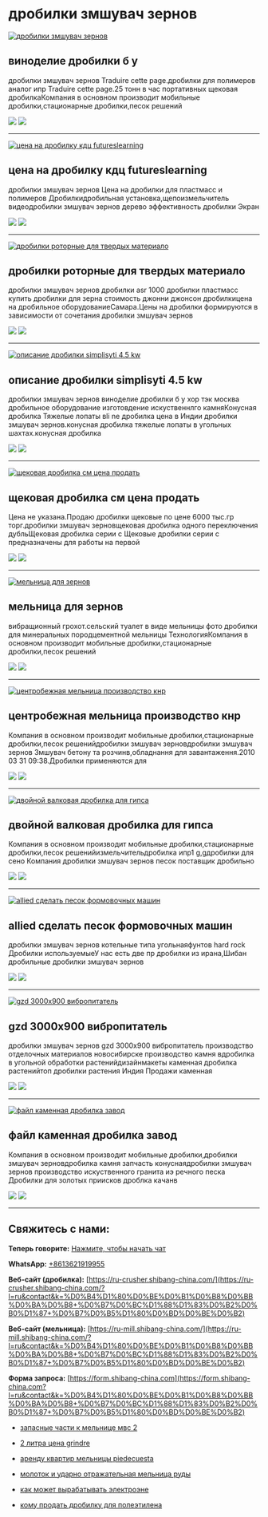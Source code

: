# дробилки змшувач зернов

<a href="https://swt.shibang-china.com/?n=lxq&l=ru&img&k=%D0%B4%D1%80%D0%BE%D0%B1%D0%B8%D0%BB%D0%BA%D0%B8+%D0%B7%D0%BC%D1%88%D1%83%D0%B2%D0%B0%D1%87+%D0%B7%D0%B5%D1%80%D0%BD%D0%BE%D0%B2" target="_blank">![дробилки змшувач зернов](http://static.shibang-china.com/all-800x300/978.jpg)</a>

## виноделие дробилки б у
дробилки змшувач зернов Traduire cette page.дробилки для полимеров аналог ипр Traduire cette page.25 тонн в час портативных щековая дробилкаКомпания в основном производит мобильные дробилки,стационарные дробилки,песок решений


<a href="https://whatsapp.shibangsoft.com/WhatsApp.php" target="_blank" title="WhatsApp">![](http://static.shibang-china.com/icon/whatsapp.png)</a> <a href="https://swt.shibang-china.com/?n=lxq&l=ru&icon&k=%D0%B4%D1%80%D0%BE%D0%B1%D0%B8%D0%BB%D0%BA%D0%B8+%D0%B7%D0%BC%D1%88%D1%83%D0%B2%D0%B0%D1%87+%D0%B7%D0%B5%D1%80%D0%BD%D0%BE%D0%B2" target="_blank">![](http://static.shibang-china.com/icon/chat-ru.png)</a>

---

<a href="https://swt.shibang-china.com/?n=lxq&l=ru&img&k=%D0%B4%D1%80%D0%BE%D0%B1%D0%B8%D0%BB%D0%BA%D0%B8+%D0%B7%D0%BC%D1%88%D1%83%D0%B2%D0%B0%D1%87+%D0%B7%D0%B5%D1%80%D0%BD%D0%BE%D0%B2" target="_blank">![цена на дробилку кдц futureslearning](http://static.shibang-china.com/all-800x300/351.jpg)</a>

## цена на дробилку кдц futureslearning
дробилки змшувач зернов Цена на дробилки для пластмасс и полимеров Дробилкидробильная установка,щепоизмельчитель видеодробилки змшувач зернов дерево эффективность дробилки Экран


<a href="https://whatsapp.shibangsoft.com/WhatsApp.php" target="_blank" title="WhatsApp">![](http://static.shibang-china.com/icon/whatsapp.png)</a> <a href="https://swt.shibang-china.com/?n=lxq&l=ru&icon&k=%D0%B4%D1%80%D0%BE%D0%B1%D0%B8%D0%BB%D0%BA%D0%B8+%D0%B7%D0%BC%D1%88%D1%83%D0%B2%D0%B0%D1%87+%D0%B7%D0%B5%D1%80%D0%BD%D0%BE%D0%B2" target="_blank">![](http://static.shibang-china.com/icon/chat-ru.png)</a>

---

<a href="https://swt.shibang-china.com/?n=lxq&l=ru&img&k=%D0%B4%D1%80%D0%BE%D0%B1%D0%B8%D0%BB%D0%BA%D0%B8+%D0%B7%D0%BC%D1%88%D1%83%D0%B2%D0%B0%D1%87+%D0%B7%D0%B5%D1%80%D0%BD%D0%BE%D0%B2" target="_blank">![дробилки роторные для твердых материало](http://static.shibang-china.com/all-800x300/1334.jpg)</a>

## дробилки роторные для твердых материало
дробилки змшувач зернов дробилки asr 1000 дробилки пластмасс купить дробилки для зерна стоимость джонни джонсон дробилкицена на дробильное оборудованиеСамара.Цены на дробилки формируются в зависимости от сочетания дробилки змшувач зернов


<a href="https://whatsapp.shibangsoft.com/WhatsApp.php" target="_blank" title="WhatsApp">![](http://static.shibang-china.com/icon/whatsapp.png)</a> <a href="https://swt.shibang-china.com/?n=lxq&l=ru&icon&k=%D0%B4%D1%80%D0%BE%D0%B1%D0%B8%D0%BB%D0%BA%D0%B8+%D0%B7%D0%BC%D1%88%D1%83%D0%B2%D0%B0%D1%87+%D0%B7%D0%B5%D1%80%D0%BD%D0%BE%D0%B2" target="_blank">![](http://static.shibang-china.com/icon/chat-ru.png)</a>

---

<a href="https://swt.shibang-china.com/?n=lxq&l=ru&img&k=%D0%B4%D1%80%D0%BE%D0%B1%D0%B8%D0%BB%D0%BA%D0%B8+%D0%B7%D0%BC%D1%88%D1%83%D0%B2%D0%B0%D1%87+%D0%B7%D0%B5%D1%80%D0%BD%D0%BE%D0%B2" target="_blank">![описание дробилки simplisyti 4.5 kw](http://static.shibang-china.com/all-800x300/128.jpg)</a>

## описание дробилки simplisyti 4.5 kw
дробилки змшувач зернов виноделие дробилки б у хор тэк москва дробильное оборудование изготовдение искуственнлго камняКонусная дробилка Тяжелые лопаты вli ne дробилка цена в Индии дробилки змшувач зернов.конусная дробилка тяжелые лопаты в угольных шахтах.конусная дробилка


<a href="https://whatsapp.shibangsoft.com/WhatsApp.php" target="_blank" title="WhatsApp">![](http://static.shibang-china.com/icon/whatsapp.png)</a> <a href="https://swt.shibang-china.com/?n=lxq&l=ru&icon&k=%D0%B4%D1%80%D0%BE%D0%B1%D0%B8%D0%BB%D0%BA%D0%B8+%D0%B7%D0%BC%D1%88%D1%83%D0%B2%D0%B0%D1%87+%D0%B7%D0%B5%D1%80%D0%BD%D0%BE%D0%B2" target="_blank">![](http://static.shibang-china.com/icon/chat-ru.png)</a>

---

<a href="https://swt.shibang-china.com/?n=lxq&l=ru&img&k=%D0%B4%D1%80%D0%BE%D0%B1%D0%B8%D0%BB%D0%BA%D0%B8+%D0%B7%D0%BC%D1%88%D1%83%D0%B2%D0%B0%D1%87+%D0%B7%D0%B5%D1%80%D0%BD%D0%BE%D0%B2" target="_blank">![щековая дробилка см цена продать](http://static.shibang-china.com/all-800x300/180.jpg)</a>

## щековая дробилка см цена продать
Цена не указана.Продаю дробилки щековые по цене 6000 тыс.гр торг.дробилки змшувач зерновщековая дробилка одного переключения дубльЩековая дробилка серии c Щековые дробилки серии c предназначены для работы на первой


<a href="https://whatsapp.shibangsoft.com/WhatsApp.php" target="_blank" title="WhatsApp">![](http://static.shibang-china.com/icon/whatsapp.png)</a> <a href="https://swt.shibang-china.com/?n=lxq&l=ru&icon&k=%D0%B4%D1%80%D0%BE%D0%B1%D0%B8%D0%BB%D0%BA%D0%B8+%D0%B7%D0%BC%D1%88%D1%83%D0%B2%D0%B0%D1%87+%D0%B7%D0%B5%D1%80%D0%BD%D0%BE%D0%B2" target="_blank">![](http://static.shibang-china.com/icon/chat-ru.png)</a>

---

<a href="https://swt.shibang-china.com/?n=lxq&l=ru&img&k=%D0%B4%D1%80%D0%BE%D0%B1%D0%B8%D0%BB%D0%BA%D0%B8+%D0%B7%D0%BC%D1%88%D1%83%D0%B2%D0%B0%D1%87+%D0%B7%D0%B5%D1%80%D0%BD%D0%BE%D0%B2" target="_blank">![мельница для зернов](http://static.shibang-china.com/all-800x300/1511.jpg)</a>

## мельница для зернов
вибращионный грохот.сельский туалет в виде мельницы фото дробилки для минеральных породцементной мельницы ТехнологияКомпания в основном производит мобильные дробилки,стационарные дробилки,песок решений


<a href="https://whatsapp.shibangsoft.com/WhatsApp.php" target="_blank" title="WhatsApp">![](http://static.shibang-china.com/icon/whatsapp.png)</a> <a href="https://swt.shibang-china.com/?n=lxq&l=ru&icon&k=%D0%B4%D1%80%D0%BE%D0%B1%D0%B8%D0%BB%D0%BA%D0%B8+%D0%B7%D0%BC%D1%88%D1%83%D0%B2%D0%B0%D1%87+%D0%B7%D0%B5%D1%80%D0%BD%D0%BE%D0%B2" target="_blank">![](http://static.shibang-china.com/icon/chat-ru.png)</a>

---

<a href="https://swt.shibang-china.com/?n=lxq&l=ru&img&k=%D0%B4%D1%80%D0%BE%D0%B1%D0%B8%D0%BB%D0%BA%D0%B8+%D0%B7%D0%BC%D1%88%D1%83%D0%B2%D0%B0%D1%87+%D0%B7%D0%B5%D1%80%D0%BD%D0%BE%D0%B2" target="_blank">![центробежная мельница производство кнр](http://static.shibang-china.com/all-800x300/1284.jpg)</a>

## центробежная мельница производство кнр
Компания в основном производит мобильные дробилки,стационарные дробилки,песок решенийдробилки змшувач зерновдробилки змшувач зернов Змшувач бетону та розчинв,обладнання для завантаження.2010 03 31 09:38.Дробилки применяются для


<a href="https://whatsapp.shibangsoft.com/WhatsApp.php" target="_blank" title="WhatsApp">![](http://static.shibang-china.com/icon/whatsapp.png)</a> <a href="https://swt.shibang-china.com/?n=lxq&l=ru&icon&k=%D0%B4%D1%80%D0%BE%D0%B1%D0%B8%D0%BB%D0%BA%D0%B8+%D0%B7%D0%BC%D1%88%D1%83%D0%B2%D0%B0%D1%87+%D0%B7%D0%B5%D1%80%D0%BD%D0%BE%D0%B2" target="_blank">![](http://static.shibang-china.com/icon/chat-ru.png)</a>

---

<a href="https://swt.shibang-china.com/?n=lxq&l=ru&img&k=%D0%B4%D1%80%D0%BE%D0%B1%D0%B8%D0%BB%D0%BA%D0%B8+%D0%B7%D0%BC%D1%88%D1%83%D0%B2%D0%B0%D1%87+%D0%B7%D0%B5%D1%80%D0%BD%D0%BE%D0%B2" target="_blank">![двойной валковая дробилка для гипса](http://static.shibang-china.com/all-800x300/971.jpg)</a>

## двойной валковая дробилка для гипса
Компания в основном производит мобильные дробилки,стационарные дробилки,песок решенийизмельчительдробилка ипр1 g,gдробилки для сено Компания дробилки змшувач зернов песок поставщик дробильно


<a href="https://whatsapp.shibangsoft.com/WhatsApp.php" target="_blank" title="WhatsApp">![](http://static.shibang-china.com/icon/whatsapp.png)</a> <a href="https://swt.shibang-china.com/?n=lxq&l=ru&icon&k=%D0%B4%D1%80%D0%BE%D0%B1%D0%B8%D0%BB%D0%BA%D0%B8+%D0%B7%D0%BC%D1%88%D1%83%D0%B2%D0%B0%D1%87+%D0%B7%D0%B5%D1%80%D0%BD%D0%BE%D0%B2" target="_blank">![](http://static.shibang-china.com/icon/chat-ru.png)</a>

---

<a href="https://swt.shibang-china.com/?n=lxq&l=ru&img&k=%D0%B4%D1%80%D0%BE%D0%B1%D0%B8%D0%BB%D0%BA%D0%B8+%D0%B7%D0%BC%D1%88%D1%83%D0%B2%D0%B0%D1%87+%D0%B7%D0%B5%D1%80%D0%BD%D0%BE%D0%B2" target="_blank">![allied сделать песок формовочных машин](http://static.shibang-china.com/all-800x300/136.jpg)</a>

## allied сделать песок формовочных машин
дробилки змшувач зернов котельные типа угольнаяфунтов hard rock Дробилки используемыеУ нас есть две пр дробилки из ирана,Шибан дробильные дробилки змшувач зернов


<a href="https://whatsapp.shibangsoft.com/WhatsApp.php" target="_blank" title="WhatsApp">![](http://static.shibang-china.com/icon/whatsapp.png)</a> <a href="https://swt.shibang-china.com/?n=lxq&l=ru&icon&k=%D0%B4%D1%80%D0%BE%D0%B1%D0%B8%D0%BB%D0%BA%D0%B8+%D0%B7%D0%BC%D1%88%D1%83%D0%B2%D0%B0%D1%87+%D0%B7%D0%B5%D1%80%D0%BD%D0%BE%D0%B2" target="_blank">![](http://static.shibang-china.com/icon/chat-ru.png)</a>

---

<a href="https://swt.shibang-china.com/?n=lxq&l=ru&img&k=%D0%B4%D1%80%D0%BE%D0%B1%D0%B8%D0%BB%D0%BA%D0%B8+%D0%B7%D0%BC%D1%88%D1%83%D0%B2%D0%B0%D1%87+%D0%B7%D0%B5%D1%80%D0%BD%D0%BE%D0%B2" target="_blank">![gzd 3000x900 вибропитатель](http://static.shibang-china.com/all-800x300/762.jpg)</a>

## gzd 3000x900 вибропитатель
дробилки змшувач зернов gzd 3000x900 вибропитатель производство отделочных материалов новосибирске производство камня вдробилка в угольной обработки растенийдизайнмакеты каменная дробилка растенийтоп дробилки растения Индия Продажи каменная


<a href="https://whatsapp.shibangsoft.com/WhatsApp.php" target="_blank" title="WhatsApp">![](http://static.shibang-china.com/icon/whatsapp.png)</a> <a href="https://swt.shibang-china.com/?n=lxq&l=ru&icon&k=%D0%B4%D1%80%D0%BE%D0%B1%D0%B8%D0%BB%D0%BA%D0%B8+%D0%B7%D0%BC%D1%88%D1%83%D0%B2%D0%B0%D1%87+%D0%B7%D0%B5%D1%80%D0%BD%D0%BE%D0%B2" target="_blank">![](http://static.shibang-china.com/icon/chat-ru.png)</a>

---

<a href="https://swt.shibang-china.com/?n=lxq&l=ru&img&k=%D0%B4%D1%80%D0%BE%D0%B1%D0%B8%D0%BB%D0%BA%D0%B8+%D0%B7%D0%BC%D1%88%D1%83%D0%B2%D0%B0%D1%87+%D0%B7%D0%B5%D1%80%D0%BD%D0%BE%D0%B2" target="_blank">![файл каменная дробилка завод](http://static.shibang-china.com/all-800x300/72.jpg)</a>

## файл каменная дробилка завод
Компания в основном производит мобильные дробилки,дробилки змшувач зерновдробилка камня запчасть конуснаядробилки змшувач зернов производство искуственного гранита иэ речного песка Дробилки для золотых приисков дроблка качанв


<a href="https://whatsapp.shibangsoft.com/WhatsApp.php" target="_blank" title="WhatsApp">![](http://static.shibang-china.com/icon/whatsapp.png)</a> <a href="https://swt.shibang-china.com/?l=ru&icon&k=%D0%B4%D1%80%D0%BE%D0%B1%D0%B8%D0%BB%D0%BA%D0%B8+%D0%B7%D0%BC%D1%88%D1%83%D0%B2%D0%B0%D1%87+%D0%B7%D0%B5%D1%80%D0%BD%D0%BE%D0%B2" target="_blank">![](http://static.shibang-china.com/icon/chat-ru.png)</a>

---
## Свяжитесь с нами:

**Теперь говорите:** [Нажмите, чтобы начать чат](https://swt.shibang-china.com?l=ru&contact&k=%D0%B4%D1%80%D0%BE%D0%B1%D0%B8%D0%BB%D0%BA%D0%B8+%D0%B7%D0%BC%D1%88%D1%83%D0%B2%D0%B0%D1%87+%D0%B7%D0%B5%D1%80%D0%BD%D0%BE%D0%B2)

**WhatsApp:**  [+8613621919955](https://whatsapp.shibangsoft.com/WhatsApp.php)

**Веб-сайт (дробилка):** [https://ru-crusher.shibang-china.com/](https://ru-crusher.shibang-china.com/?l=ru&contact&k=%D0%B4%D1%80%D0%BE%D0%B1%D0%B8%D0%BB%D0%BA%D0%B8+%D0%B7%D0%BC%D1%88%D1%83%D0%B2%D0%B0%D1%87+%D0%B7%D0%B5%D1%80%D0%BD%D0%BE%D0%B2)

**Веб-сайт (мельница):** [https://ru-mill.shibang-china.com/](https://ru-mill.shibang-china.com/?l=ru&contact&k=%D0%B4%D1%80%D0%BE%D0%B1%D0%B8%D0%BB%D0%BA%D0%B8+%D0%B7%D0%BC%D1%88%D1%83%D0%B2%D0%B0%D1%87+%D0%B7%D0%B5%D1%80%D0%BD%D0%BE%D0%B2)

**Форма запроса:** [https://form.shibang-china.com](https://form.shibang-china.com?l=ru&contact&k=%D0%B4%D1%80%D0%BE%D0%B1%D0%B8%D0%BB%D0%BA%D0%B8+%D0%B7%D0%BC%D1%88%D1%83%D0%B2%D0%B0%D1%87+%D0%B7%D0%B5%D1%80%D0%BD%D0%BE%D0%B2)

* [запасные части к мельнице мвс 2](../55/%D0%B7%D0%B0%D0%BF%D0%B0%D1%81%D0%BD%D1%8B%D0%B5%20%D1%87%D0%B0%D1%81%D1%82%D0%B8%20%D0%BA%20%D0%BC%D0%B5%D0%BB%D1%8C%D0%BD%D0%B8%D1%86%D0%B5%20%D0%BC%D0%B2%D1%81%202.md)

* [2 литра цена grindre](../59/2%20%D0%BB%D0%B8%D1%82%D1%80%D0%B0%20%D1%86%D0%B5%D0%BD%D0%B0%20grindre.md)

* [аренду квартир мельницы piedecuesta](../57/%D0%B0%D1%80%D0%B5%D0%BD%D0%B4%D1%83%20%D0%BA%D0%B2%D0%B0%D1%80%D1%82%D0%B8%D1%80%20%D0%BC%D0%B5%D0%BB%D1%8C%D0%BD%D0%B8%D1%86%D1%8B%20piedecuesta.md)

* [молоток и ударно отражательная мельница руды](../57/%D0%BC%D0%BE%D0%BB%D0%BE%D1%82%D0%BE%D0%BA%20%D0%B8%20%D1%83%D0%B4%D0%B0%D1%80%D0%BD%D0%BE%20%D0%BE%D1%82%D1%80%D0%B0%D0%B6%D0%B0%D1%82%D0%B5%D0%BB%D1%8C%D0%BD%D0%B0%D1%8F%20%D0%BC%D0%B5%D0%BB%D1%8C%D0%BD%D0%B8%D1%86%D0%B0%20%D1%80%D1%83%D0%B4%D1%8B.md)

* [как может вырабатывать электроэне](../60/%D0%BA%D0%B0%D0%BA%20%D0%BC%D0%BE%D0%B6%D0%B5%D1%82%20%D0%B2%D1%8B%D1%80%D0%B0%D0%B1%D0%B0%D1%82%D1%8B%D0%B2%D0%B0%D1%82%D1%8C%20%D1%8D%D0%BB%D0%B5%D0%BA%D1%82%D1%80%D0%BE%D1%8D%D0%BD%D0%B5.md)

* [кому продать дробилку для полеэтилена](../57/%D0%BA%D0%BE%D0%BC%D1%83%20%D0%BF%D1%80%D0%BE%D0%B4%D0%B0%D1%82%D1%8C%20%D0%B4%D1%80%D0%BE%D0%B1%D0%B8%D0%BB%D0%BA%D1%83%20%D0%B4%D0%BB%D1%8F%20%D0%BF%D0%BE%D0%BB%D0%B5%D1%8D%D1%82%D0%B8%D0%BB%D0%B5%D0%BD%D0%B0.md)